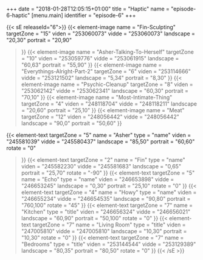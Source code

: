 +++
date = "2018-01-28T12:05:15+01:00"
title = "Haptic"
name = "episode-6-haptic"
[menu.main]
  identifier = "episode-6"
+++

{{< sE releaseId="6">}}
  {{< element-image
    name        =  "Fin-Sculpting"
    targetZone  =  "15"
    viden       = "253060073"
    vidde       = "253060073"
    landscape    = "20,30"
    portrait    = "20,90"
  >}}
  {{< element-image
    name        =  "Asher-Talking-To-Herself"
    targetZone  =  "10"
    viden       = "253059776"
    vidde       = "253061915"
    landscape    = "60,63"
    portrait    = "55,90"
  >}}
  {{< element-image
    name        =  "Everythings-Alright-Part-2"
    targetZone  =  "6"
    viden       = "253114666"
    vidde       = "253121502"
    landscape    = "5,34"
    portrait    = "8,30"
  >}}
  {{< element-image
    name        =  "Psychic-Cleanup"
    targetZone  =  "8"
    viden       = "253062142"
    vidde       = "253062341"
    landscape    = "60,30"
    portrait    = "70,10"
  >}}
  {{< element-image
    name        =  "Most-Intimate-Thing"
    targetZone  =  "4"
    viden       = "248118704"
    vidde       = "248118211"
    landscape   = "20,60"
    portrait    = "25,10"
  >}}
  {{< element-image
    name        =  "Meat"
    targetZone  =  "12"
    viden       = "248056442"
    vidde       = "248056442"
    landscape   = "90,0"
    portrait    = "50,60"
  >}}


  {{< element-text
    targetZone  =  "5"
    name        =  "Asher"
    type        = "name"
    viden       = "245581039"
    vidde       = "245580437"
    landscape    = "85,50"
    portrait    = "60,60"
    rotate      = "0"
  >}}
  {{< element-text
    targetZone  =  "2"
    name        =  "Fin"
    type        = "name"
    viden       = "245582230"
    vidde       = "245581683"
    landscape   = "0,65"
    portrait    = "25,70"
    rotate      = "-90"
  >}}
  {{< element-text
    targetZone  =  "5"
    name        =  "Echo"
    type        = "name"
    viden       = "246653898"
    vidde       = "246653245"
    landscape   = "0,30"
    portrait    = "25,10"
    rotate      = "0"
  >}}
  {{< element-text
    targetZone  =  "4"
    name        =  "Howy"
    type        = "name"
    viden       = "246655234"
    vidde       = "246654535"
    landscape   = "90,80"
    portrait    = "760,100"
    rotate      = "45"
  >}}
  {{< element-text
    targetZone  =  "7"
    name        =  "Kitchen"
    type        = "title"
    viden       = "246656324"
    vidde       = "246656021"
    landscape   = "60,90"
    portrait    = "50,100"
    rotate      = "0"
  >}}
  {{< element-text
    targetZone  =  "7"
    name        =  "Living Room"
    type        = "title"
    viden       = "247005810"
    vidde       = "247005810"
    landscape   = "10,30"
    portrait    = "10,30"
    rotate      = "0"
  >}}
  {{< element-text
    targetZone  =  "7"
    name        =  "Bedrooms"
    type        = "title"
    viden       = "253144544"
    vidde       = "253129389"
    landscape   = "80,35"
    portrait    = "80,50"
    rotate      = "0"
  >}}
{{< /sE >}}
